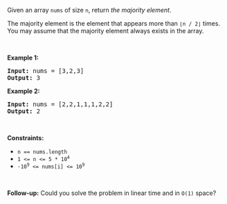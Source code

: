 <p>Given an array <code>nums</code> of size <code>n</code>, return <em>the majority element</em>.</p>

<p>The majority element is the element that appears more than <code>⌊n / 2⌋</code> times. You may assume that the majority element always exists in the array.</p>

<p>&nbsp;</p> 
<p><strong class="example">Example 1:</strong></p> 
<pre><strong>Input:</strong> nums = [3,2,3]
<strong>Output:</strong> 3
</pre>
<p><strong class="example">Example 2:</strong></p> 
<pre><strong>Input:</strong> nums = [2,2,1,1,1,2,2]
<strong>Output:</strong> 2
</pre> 
<p>&nbsp;</p> 
<p><strong>Constraints:</strong></p>

<ul> 
 <li><code>n == nums.length</code></li> 
 <li><code>1 &lt;= n &lt;= 5 * 10<sup>4</sup></code></li> 
 <li><code>-10<sup>9</sup> &lt;= nums[i] &lt;= 10<sup>9</sup></code></li> 
</ul>

<p>&nbsp;</p> 
<strong>Follow-up:</strong> Could you solve the problem in linear time and in 
<code>O(1)</code> space?
